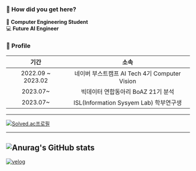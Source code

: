 ### 👋 How did you get here? 
🚞 **Computer Engineering Student** \
💻 **Future AI Engineer**

### 📝 Profile
|기간|소속|
|:----:|:----:|
|2022.09 ~ 2023.02|네이버 부스트캠프 AI Tech 4기 Computer Vision|
|2023.07~|빅데이터 연합동아리 BoAZ 21기 분석|
|2023.07~|ISL(Information Sysyem Lab) 학부연구생|

---
[![Solved.ac프로필](http://mazassumnida.wtf/api/generate_badge?boj=quasar0529)](https://solved.ac/quasar0529)

---
![Anurag's GitHub stats](https://github-readme-stats.vercel.app/api?username=quasar529&show_icons=true)
---
<a href="https://velog.io/@quasar529">![velog](https://img.shields.io/badge/velog-ffffff?style=for-the-badge&logo=velog&logoColor=brightgreen)</a>
